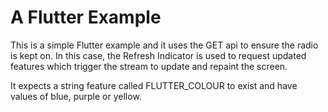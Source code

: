 # A Flutter Example

This is a simple Flutter example and it uses the GET api to ensure the radio is kept on.
In this case, the Refresh Indicator is used to request updated features which
trigger the stream to update and repaint the screen. 

It expects a string feature called FLUTTER_COLOUR to exist and have values of 
blue, purple or yellow.  

